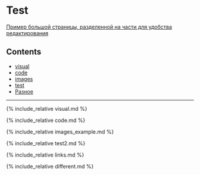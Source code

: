 # Test

[Пример большой страницы, разделенной на части для удобства редактирования](multi_part_page)

## Contents

- [visual](#visual)
- [code](#code)
- [images](#images)
- [test](#test2)
- [Разное](#different)

---

<a name="visual"></a>
{% include_relative visual.md %}

<a name="code"></a>
{% include_relative code.md %}

<a name="images"></a>
{% include_relative images_example.md %}

<a name="test2"></a>
{% include_relative test2.md %}

<a name="links"></a>
{% include_relative links.md %}

<a name="different"></a>
{% include_relative different.md %}

